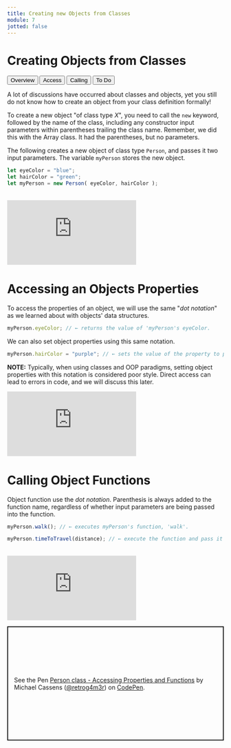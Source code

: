 ```yaml
---
title: Creating new Objects from Classes
module: 7
jotted: false
---
```


# Creating Objects from Classes

<div class="tab">
    <button class="tablinks active" onclick="openTab(event, 'Overview')">Overview</button>
    <button class="tablinks" onclick="openTab(event, 'access')">Access</button>
    <button class="tablinks" onclick="openTab(event, 'calling')">Calling</button>
    <button class="tablinks" onclick="openTab(event, 'todo')">To Do</button>
</div>
<div id="Overview" class="tabcontent" style="display:block">
<div class="tabhtml" markdown="1">

A lot of discussions have occurred about classes and objects, yet you still do not know how to create an object from your class definition formally!

To create a new object "of class type _X_", you need to call the `new` keyword, followed by the name of the class, including any constructor input parameters within parentheses trailing the class name.  Remember, we did this with the Array class.  It had the parentheses, but no parameters.

The following creates a new object of class type `Person`, and passes it two input parameters. The variable `myPerson` stores the new object.

```js
let eyeColor = "blue";
let hairColor = "green";
let myPerson = new Person( eyeColor, hairColor );
```
<br/>

<div class="embed-responsive embed-responsive-16by9"><iframe class="embed-responsive-item" src="https://www.youtube.com/embed/gGc6NUT1Mnc" frameborder="0" allowfullscreen></iframe></div>

</div>
</div>

<div id="access" class="tabcontent">
<div class="tabhtml" markdown="1">

# Accessing an Objects Properties

To access the properties of an object, we will use the same "_dot notation_" as we learned about with objects' data structures.

```js
myPerson.eyeColor; // ← returns the value of 'myPerson's eyeColor.
```

We can also set object properties using this same notation.

```js
myPerson.hairColor = "purple"; // ← sets the value of the property to purple
```

**NOTE:** Typically, when using classes and OOP paradigms, setting object properties with this notation is considered poor style. Direct access can lead to errors in code, and we will discuss this later.

<div class="embed-responsive embed-responsive-16by9"><iframe class="embed-responsive-item" src="https://www.youtube.com/embed/r4mjFdaet5E" frameborder="0" allowfullscreen></iframe></div>

</div>
</div>

<div id="calling" class="tabcontent">
<div class="tabhtml" markdown="1">

# Calling Object Functions

Object function use the _dot notation_.   Parenthesis is always added to the function name, regardless of whether input parameters are being passed into the function.

```js
myPerson.walk(); // ← executes myPerson's function, 'walk'.

myPerson.timeToTravel(distance); // ← execute the function and pass it one input parameter value.
```
<br/>

<div class="embed-responsive embed-responsive-16by9"><iframe class="embed-responsive-item" src="https://www.youtube.com/embed/q_wACy_hEGI" frameborder="0" allowfullscreen></iframe></div>

</div>
</div>

<div id="todo" class="tabcontent">
<div class="tabhtml" markdown="1">

<p class="codepen" data-height="265" data-theme-id="light" data-default-tab="html,result" data-user="retrog4m3r" data-slug-hash="XWNRwxz" style="height: 265px; box-sizing: border-box; display: flex; align-items: center; justify-content: center; border: 2px solid; margin: 1em 0; padding: 1em;" data-pen-title="Person class - Accessing Properties and Functions">
  <span>See the Pen <a href="https://codepen.io/retrog4m3r/pen/XWNRwxz">
  Person class - Accessing Properties and Functions</a> by Michael Cassens (<a href="https://codepen.io/retrog4m3r">@retrog4m3r</a>)
  on <a href="https://codepen.io">CodePen</a>.</span>
</p>
<script async src="https://cpwebassets.codepen.io/assets/embed/ei.js"></script>

</div>
</div>

